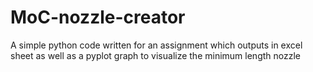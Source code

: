 # MoC-nozzle-creator
A simple python code written for an assignment which outputs in excel sheet as well as a pyplot graph to visualize the minimum length nozzle
